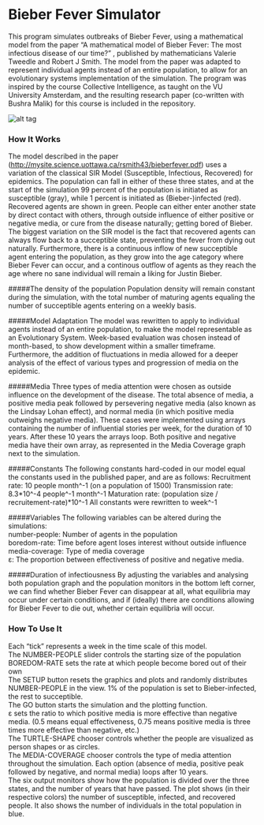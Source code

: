 # Bieber Fever Simulator
This program simulates outbreaks of Bieber Fever, using a mathematical model from the paper 
“A mathematical model of Bieber Fever: The most infectious disease of our time?” , published by 
mathematicians Valerie Tweedle and Robert J Smith. The model from the paper was adapted to represent individual agents
instead of an entire population, to allow for an evolutionary systems implementation of the simulation.
The program was inspired by the course Collective Intelligence, as taught on the VU University Amsterdam, and the resulting research paper (co-written with Bushra Malik) for this course is included in the repository.
<br>

![alt tag](/../screenshots/SQ3nsBS5IR.gif?raw=true)

### How It Works
The model described in the paper (http://mysite.science.uottawa.ca/rsmith43/bieberfever.pdf) uses a variation of the classical SIR Model (Susceptible, Infectious, Recovered) for epidemics. The population can fall in either of these three states, and at the start of the simulation 99 percent of the population is initiated as susceptible (gray), while 1 percent is initiated as (Bieber-)infected (red). Recovered agents are shown in green. People can either enter another state by direct contact with others, through outside influence of either positive or negative media, or cure from the disease naturally; getting bored of Bieber. The biggest variation on the SIR model is the fact that recovered agents can always flow back to a succeptible state, preventing the fever from dying out naturally. Furthermore, there is a continuous inflow of new succeptible agent entering the population, as they grow into the age category where Bieber Fever can occur, and a continous outflow of agents as they reach the age where no sane individual will remain a liking for Justin Bieber.

#####The density of the population
Population density will remain constant during the simulation, with the total number of maturing agents equaling the number of succeptible agents entering on a weekly basis.

#####Model Adaptation
The model was rewritten to apply to individual agents instead of an entire population, to make the model representable as an Evolutionary System. Week-based evaluation was chosen instead of month-based, to show development within a smaller timeframe. Furthermore, the addition of fluctuations in media allowed for a deeper analysis of the effect of various types and progression of media on the epidemic.

#####Media
Three types of media attention were chosen as outside influence on the development of the disease. 
The total absence of media, a positive media peak followed by persevering negative media (also known as the Lindsay Lohan effect), and normal media (in which positive media outweighs negative media). 
These cases were implemented using arrays containing the number of influential stories per week, for the duration of 10 years. After these 10 years the arrays loop. Both positive and negative media have their own array, as represented in the Media Coverage graph next to the simulation.

#####Constants
The following constants hard-coded in our model equal the constants used in the published paper, and are as follows:
Recruitment rate: 10 people month^-1 (on a population of 1500) 
Transmission rate: 8.3*10^-4 people^-1 month^-1 
Maturation rate: (population size / recruitement-rate)*10^-1
All constants were rewritten to week^-1

#####Variables
The following variables can be altered during the simulations:<br>
number-people: Number of agents in the population <br>
boredom-rate: Time before agent loses interest without outside influence <br>
media-coverage: Type of media coverage <br>
ε: The proportion between effectiveness of positive and negative media.

#####Duration of infectiousness
By adjusting the variables and analysing both population graph and the population monitors in the bottom left corner, we can find whether Bieber Fever can disappear at all, what equilibria may occur under certain conditions, and if (ideally) there are conditions allowing for Bieber Fever to die out, whether certain equilibria will occur.
<br>
### How To Use It
Each “tick” represents a week in the time scale of this model.<br>
The NUMBER-PEOPLE slider controls the starting size of the population<br>
BOREDOM-RATE sets the rate at which people become bored out of their own<br>
The SETUP button resets the graphics and plots and randomly distributes NUMBER-PEOPLE in the view. 1% of the population is set to Bieber-infected, the rest to succeptible.<br>
The GO button starts the simulation and the plotting function.<br>
ε sets the ratio to which positive media is more effective than negative media. (0.5 means equal effectiveness, 0.75 means positive media is three times more effective than negative, etc.)<br>
The TURTLE-SHAPE chooser controls whether the people are visualized as person shapes or as circles.<br>
The MEDIA-COVERAGE chooser controls the type of media attention throughout the simulation. Each option (absence of media, positive peak followed by negative, and normal media) loops after 10 years.<br>
The six output monitors show how the population is divided over the three states, and the number of years that have passed. The plot shows (in their respective colors) the number of susceptible, infected, and recovered people. It also shows the number of individuals in the total population in blue.<br>
